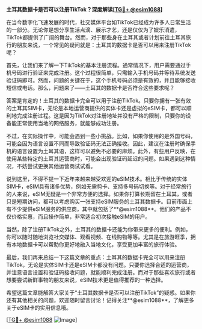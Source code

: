 **土耳其数据卡是否可以注册TikTok？深度解读[[TG💪+ @esim1088](https://t.me/s/esim1088)]**

在当今数字化飞速发展的时代，社交媒体平台如TikTok已经成为许多人日常生活的一部分。无论你是想分享生活点滴、展示才艺，还是仅仅为了娱乐消遣，TikTok都提供了广阔的舞台。然而，对于那些身在土耳其或者计划前往土耳其旅行的朋友来说，一个常见的疑问就是：土耳其的数据卡是否可以用来注册TikTok呢？

首先，让我们来了解一下TikTok的基本注册流程。通常情况下，用户需要通过手机号码进行验证来完成注册。这个过程很简单，只需输入手机号码并等待系统发送验证码即可。然而，问题的关键在于，这个手机号码必须是有效的，并且能够接收短信或电话。那么，问题来了——土耳其的数据卡是否符合这些要求呢？

答案是肯定的！土耳其的数据卡完全可以用于注册TikTok。只要你拥有一张有效的土耳其SIM卡，无论是本地运营商提供的实体卡还是虚拟的eSIM卡，都可以顺利地完成注册过程。这是因为TikTok对注册地址并没有严格的限制，只要你的设备能正常使用当地的网络服务，就能够成功注册。

不过，在实际操作中，可能会遇到一些小挑战。比如，如果你使用的是外国号码，可能会因为语言设置不同而导致验证码无法正确接收。因此，建议在注册时确保手机的语言设置为土耳其语，这样可以避免不必要的麻烦。此外，有些用户反映，在使用某些特定的土耳其运营商时，可能会出现验证码延迟的问题。如果遇到这种情况，不妨尝试更换其他运营商试试看。

说到这里，不得不提一下近年来越来越受欢迎的eSIM技术。相比于传统的实体SIM卡，eSIM具有诸多优势，例如无需剪卡、支持多号码切换等。对于经常旅行的人来说，eSIM无疑是一个非常方便的选择。如果你打算长期留在土耳其，或者只是短期访问，都可以考虑购买一张支持eSIM服务的土耳其数据卡。目前市面上有不少提供eSIM服务的供应商，其中就包括了**@esim1088**。他们的产品不仅价格实惠，而且操作简单，非常适合初次接触eSIM的用户。

当然，除了注册TikTok之外，土耳其的数据卡还能为你带来更多的便利。例如，你可以随时随地浏览社交媒体、观看视频、在线购物等等。尤其是在旅游旺季，拥有本地数据卡可以帮助你更好地融入当地文化，享受更加丰富的旅行体验。

最后，我们再来总结一下这篇文章的重点：土耳其的数据卡完全可以用来注册TikTok，无论是实体SIM卡还是eSIM卡都没有问题。只要你选择合适的运营商，并注意语言设置和验证码接收问题，就能顺利完成注册。而对于那些喜欢旅行或者想要尝试新鲜事物的朋友来说，eSIM技术更是值得推荐的一种选择。

希望这篇文章能解答大家关于“土耳其数据卡是否可以注册TikTok”的疑惑。如果你还有其他相关的问题，欢迎随时留言讨论！记得关注**@esim1088**，了解更多关于eSIM卡的实用信息哦。

[[TG💪+ @esim1088](https://t.me/s/esim1088) ![Image](https://i.postimg.cc/4NQfJmqS/Snipaste-2025-05-13-00-14-12.png)]